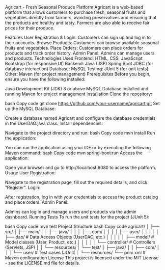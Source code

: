 Agricart - Fresh Seasonal Produce Platform
Agricart is a web-based platform that allows customers to purchase fresh, seasonal fruits and vegetables directly from farmers, avoiding preservatives and ensuring that the products are healthy and tasty. Farmers are also able to receive fair prices for their produce.

Features
User Registration & Login: Customers can sign up and log in to their accounts.
Browse Products: Customers can browse available seasonal fruits and vegetables.
Place Orders: Customers can place orders for products and track order history.
Admin Panel: Admins can manage users and products.
Technologies Used
Frontend:
HTML, CSS, JavaScript
Bootstrap (for responsive UI)
Backend:
Java (JSP)
Spring Boot
JDBC (for database interaction)
Database:
MySQL
Testing:
JUnit 5 (for unit tests)
Other:
Maven (for project management)
Prerequisites
Before you begin, ensure you have the following installed:

Java Development Kit (JDK) 8 or above
MySQL Database installed and running
Maven for project management
Installation
Clone the repository:

bash
Copy code
git clone https://github.com/your-username/agricart.git
Set up the MySQL Database:

Create a database named Agricart and configure the database credentials in the UserDAO.java class.
Install dependencies:

Navigate to the project directory and run:
bash
Copy code
mvn install
Run the application:

You can run the application using your IDE or by executing the following Maven command:
bash
Copy code
mvn spring-boot:run
Access the application:

Open your browser and go to http://localhost:8080 to access the platform.
Usage
User Registration:

Navigate to the registration page, fill out the required details, and click "Register".
Login:

After registration, log in with your credentials to access the product catalog and place orders.
Admin Panel:

Admins can log in and manage users and products via the admin dashboard.
Running Tests
To run the unit tests for the project (JUnit 5):

bash
Copy code
mvn test
Project Structure
bash
Copy code
agricart/
│
├── src/
│   ├── main/
│   │   ├── java/
│   │   │   ├── com/
│   │   │   │   ├── user/
│   │   │   │   │   ├── dao/       # Data Access Objects (UserDAO, etc.)
│   │   │   │   │   ├── model/     # Model classes (User, Product, etc.)
│   │   │   │   │   └── controller/ # Controllers (Servlets, JSP)
│   │   └── resources/
│   └── test/
│       ├── java/
│       │   ├── com/
│       │   │   └── user/           # Test cases (JUnit)
│       └── resources/
└── pom.xml                         # Maven configuration
License
This project is licensed under the MIT License - see the LICENSE.md file for details.
